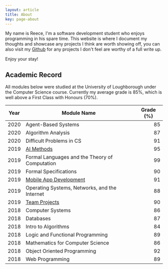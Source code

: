 ```yaml
---
layout: article
title: About
key: page-about
---
```


My name is Reece, I'm a software development student who enjoys programming in his spare time. This website is where I document my thoughts and showcase any projects I think are worth showing off, you can also visit my [Github](https://github.com/Trolley33?tab=repositories) for any projects I don't feel are worthy of a full write up.

Enjoy your stay!

## Academic Record

All modules below were studied at the University of Loughborough under the Computer Science course. Currently my average grade is 85%, which is well above a First Class with Honours (70%).

<table style="width:100%; display:table;">
<thead>
  <tr>
    <th>Year</th>
    <th>Module Name</th>
    <th>Grade (%)</th>
  </tr>
</thead>
<tbody>
<!-- 2020 -->
  <tr>
    <td>2020</td>
    <td>Agent-Based Systems</td>
    <td style="text-align:right;">85</td>
  </tr>
  <tr>
    <td>2020</td>
    <td>Algorithm Analysis</td>
    <td style="text-align:right;">87</td>
  </tr>
  <tr>
    <td>2020</td>
    <td>Difficult Problems in CS</td>
    <td style="text-align:right;">91</td>
  </tr>
  <!-- 2019 -->
  <tr>
    <td>2019</td>
    <td>
      <a href="https://github.com/Trolley33/AI-DepthFirst-Jug">
      AI Methods
      </a>
    </td>
    <td style="text-align:right;">95</td>
  </tr>
  <tr>
    <td>2019</td>
    <td>Formal Languages and the Theory of Computation</td>
    <td style="text-align:right;">99</td>
  </tr>
  <tr>
    <td>2019</td>
    <td>Formal Specifications</td>
    <td style="text-align:right;">90</td>
  </tr>
  <tr>
    <td>2019</td>
    <td>
      <a href="/projects/recipe-storer/2019-05-06-recipe-storer.html">
      Mobile App Development
      </a>
    </td>
    <td style="text-align:right;">91</td>
  </tr>
  <tr>
    <td>2019</td>
    <td>Operating Systems, Networks, and the Internet</td>
    <td style="text-align:right;">88</td>
  </tr>
  <tr>
    <td>2019</td>
    <td>
      <a href="https://github.com/Trolley33/team-projects-part-2">
      Team Projects
      </a>
    </td>
    <td style="text-align:right;">90</td>
  </tr>

  <!-- 2018 -->
  <tr>
    <td>2018</td>
    <td>Computer Systems</td>
    <td style="text-align:right;">86</td>
  </tr>
  <tr>
    <td>2018</td>
    <td>Databases</td>
    <td style="text-align:right;">87</td>
  </tr>
  <tr>
    <td>2018</td>
    <td>Intro to Algorithms</td>
    <td style="text-align:right;">84</td>
  </tr>
  <tr>
    <td>2018</td>
    <td>Logic and Functional Programming</td>
    <td style="text-align:right;">89</td>
  </tr>
  <tr>
    <td>2018</td>
    <td>Mathematics for Computer Science</td>
    <td style="text-align:right;">86</td>
  </tr>
  <tr>
    <td>2018</td>
    <td>Object Oriented Programming</td>
    <td style="text-align:right;">92</td>
  </tr>
  <tr>
    <td>2018</td>
    <td>Web Programming</td>
    <td style="text-align:right;">89</td>
  </tr>
</tbody>
</table>